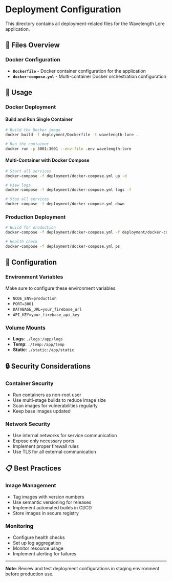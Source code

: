 # Deployment Configuration

This directory contains all deployment-related files for the Wavelength Lore application.

## 📁 Files Overview

### Docker Configuration
- **`Dockerfile`** - Docker container configuration for the application
- **`docker-compose.yml`** - Multi-container Docker orchestration configuration

## 🚀 Usage

### Docker Deployment

#### Build and Run Single Container
```bash
# Build the Docker image
docker build -f deployment/Dockerfile -t wavelength-lore .

# Run the container
docker run -p 3001:3001 --env-file .env wavelength-lore
```

#### Multi-Container with Docker Compose
```bash
# Start all services
docker-compose -f deployment/docker-compose.yml up -d

# View logs
docker-compose -f deployment/docker-compose.yml logs -f

# Stop all services
docker-compose -f deployment/docker-compose.yml down
```

### Production Deployment
```bash
# Build for production
docker-compose -f deployment/docker-compose.yml -f deployment/docker-compose.prod.yml up -d

# Health check
docker-compose -f deployment/docker-compose.yml ps
```

## 🔧 Configuration

### Environment Variables
Make sure to configure these environment variables:
- `NODE_ENV=production`
- `PORT=3001`
- `DATABASE_URL=your_firebase_url`
- `API_KEY=your_firebase_api_key`

### Volume Mounts
- **Logs**: `./logs:/app/logs`
- **Temp**: `./temp:/app/temp`
- **Static**: `./static:/app/static`

## 🔒 Security Considerations

### Container Security
- Run containers as non-root user
- Use multi-stage builds to reduce image size
- Scan images for vulnerabilities regularly
- Keep base images updated

### Network Security
- Use internal networks for service communication
- Expose only necessary ports
- Implement proper firewall rules
- Use TLS for all external communication

## 📋 Best Practices

### Image Management
- Tag images with version numbers
- Use semantic versioning for releases
- Implement automated builds in CI/CD
- Store images in secure registry

### Monitoring
- Configure health checks
- Set up log aggregation
- Monitor resource usage
- Implement alerting for failures

---

**Note**: Review and test deployment configurations in staging environment before production use.